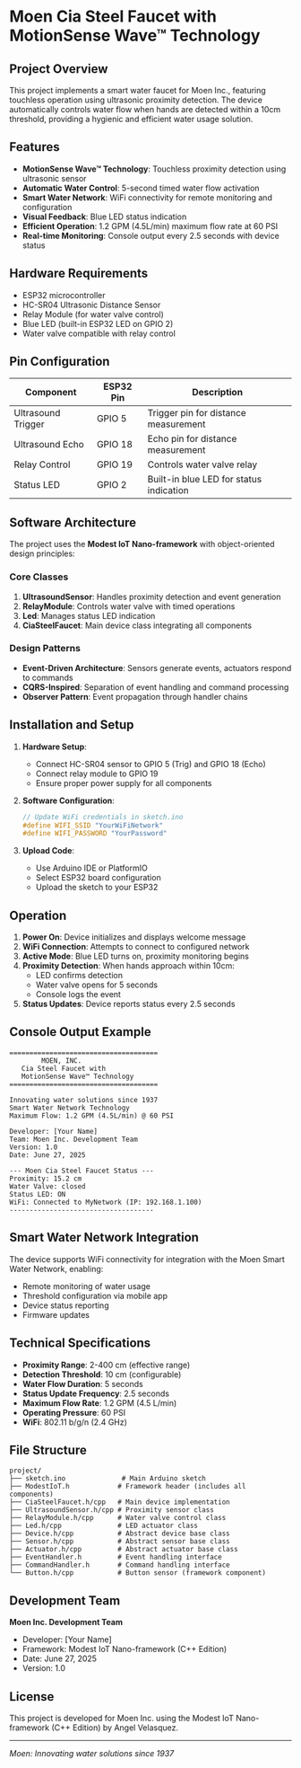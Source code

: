 # Moen Cia Steel Faucet with MotionSense Wave™ Technology

## Project Overview

This project implements a smart water faucet for Moen Inc., featuring touchless operation using ultrasonic proximity detection. The device automatically controls water flow when hands are detected within a 10cm threshold, providing a hygienic and efficient water usage solution.

## Features

- **MotionSense Wave™ Technology**: Touchless proximity detection using ultrasonic sensor
- **Automatic Water Control**: 5-second timed water flow activation
- **Smart Water Network**: WiFi connectivity for remote monitoring and configuration
- **Visual Feedback**: Blue LED status indication
- **Efficient Operation**: 1.2 GPM (4.5L/min) maximum flow rate at 60 PSI
- **Real-time Monitoring**: Console output every 2.5 seconds with device status

## Hardware Requirements

- ESP32 microcontroller
- HC-SR04 Ultrasonic Distance Sensor
- Relay Module (for water valve control)
- Blue LED (built-in ESP32 LED on GPIO 2)
- Water valve compatible with relay control

## Pin Configuration

| Component | ESP32 Pin | Description |
|-----------|-----------|-------------|
| Ultrasound Trigger | GPIO 5 | Trigger pin for distance measurement |
| Ultrasound Echo | GPIO 18 | Echo pin for distance measurement |
| Relay Control | GPIO 19 | Controls water valve relay |
| Status LED | GPIO 2 | Built-in blue LED for status indication |

## Software Architecture

The project uses the **Modest IoT Nano-framework** with object-oriented design principles:

### Core Classes

1. **UltrasoundSensor**: Handles proximity detection and event generation
2. **RelayModule**: Controls water valve with timed operations
3. **Led**: Manages status LED indication
4. **CiaSteelFaucet**: Main device class integrating all components

### Design Patterns

- **Event-Driven Architecture**: Sensors generate events, actuators respond to commands
- **CQRS-Inspired**: Separation of event handling and command processing
- **Observer Pattern**: Event propagation through handler chains

## Installation and Setup

1. **Hardware Setup**:
   - Connect HC-SR04 sensor to GPIO 5 (Trig) and GPIO 18 (Echo)
   - Connect relay module to GPIO 19
   - Ensure proper power supply for all components

2. **Software Configuration**:
   ```cpp
   // Update WiFi credentials in sketch.ino
   #define WIFI_SSID "YourWiFiNetwork"
   #define WIFI_PASSWORD "YourPassword"
   ```

3. **Upload Code**:
   - Use Arduino IDE or PlatformIO
   - Select ESP32 board configuration
   - Upload the sketch to your ESP32

## Operation

1. **Power On**: Device initializes and displays welcome message
2. **WiFi Connection**: Attempts to connect to configured network
3. **Active Mode**: Blue LED turns on, proximity monitoring begins
4. **Proximity Detection**: When hands approach within 10cm:
   - LED confirms detection
   - Water valve opens for 5 seconds
   - Console logs the event
5. **Status Updates**: Device reports status every 2.5 seconds

## Console Output Example

```
=====================================
        MOEN, INC.
   Cia Steel Faucet with
   MotionSense Wave™ Technology
=====================================

Innovating water solutions since 1937
Smart Water Network Technology
Maximum Flow: 1.2 GPM (4.5L/min) @ 60 PSI

Developer: [Your Name]
Team: Moen Inc. Development Team
Version: 1.0
Date: June 27, 2025

--- Moen Cia Steel Faucet Status ---
Proximity: 15.2 cm
Water Valve: closed
Status LED: ON
WiFi: Connected to MyNetwork (IP: 192.168.1.100)
------------------------------------
```

## Smart Water Network Integration

The device supports WiFi connectivity for integration with the Moen Smart Water Network, enabling:

- Remote monitoring of water usage
- Threshold configuration via mobile app
- Device status reporting
- Firmware updates

## Technical Specifications

- **Proximity Range**: 2-400 cm (effective range)
- **Detection Threshold**: 10 cm (configurable)
- **Water Flow Duration**: 5 seconds
- **Status Update Frequency**: 2.5 seconds
- **Maximum Flow Rate**: 1.2 GPM (4.5 L/min)
- **Operating Pressure**: 60 PSI
- **WiFi**: 802.11 b/g/n (2.4 GHz)

## File Structure

```
project/
├── sketch.ino              # Main Arduino sketch
├── ModestIoT.h            # Framework header (includes all components)
├── CiaSteelFaucet.h/cpp   # Main device implementation
├── UltrasoundSensor.h/cpp # Proximity sensor class
├── RelayModule.h/cpp      # Water valve control class
├── Led.h/cpp              # LED actuator class
├── Device.h/cpp           # Abstract device base class
├── Sensor.h/cpp           # Abstract sensor base class
├── Actuator.h/cpp         # Abstract actuator base class
├── EventHandler.h         # Event handling interface
├── CommandHandler.h       # Command handling interface
└── Button.h/cpp           # Button sensor (framework component)
```

## Development Team

**Moen Inc. Development Team**
- Developer: [Your Name]
- Framework: Modest IoT Nano-framework (C++ Edition)
- Date: June 27, 2025
- Version: 1.0

## License

This project is developed for Moen Inc. using the Modest IoT Nano-framework (C++ Edition) by Angel Velasquez.

---

*Moen: Innovating water solutions since 1937*
